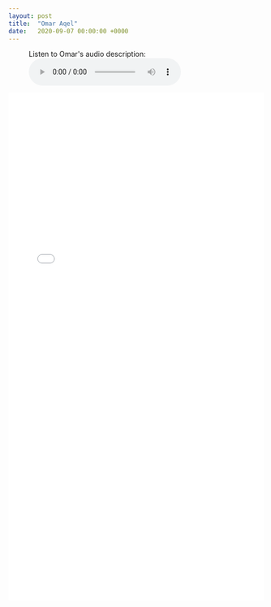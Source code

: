 ```yaml
---
layout: post
title:  "Omar Aqel"
date:   2020-09-07 00:00:00 +0000
---
```

<figure>
    <figcaption>Listen to Omar's audio description:</figcaption>
    <audio
        controls
        src="/assets/audio/OmarAqel.mp4">
            Your browser does not support the
            <code>audio</code> element.
    </audio>
</figure>

<p></p>
<div style="text-align:center">
<embed src="/assets/posters/OmarAqel.pdf" width="100%" height="1000px">
</div>
<p></p>


